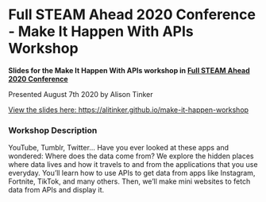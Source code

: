 <h1>
  Full STEAM Ahead 2020 Conference - Make It Happen With APIs Workshop
</h1>
<p><strong>Slides for the Make It Happen With APIs workshop in <a href="http://full-steam-ahead.info/">Full STEAM Ahead 2020 Conference</a></strong></p>

<p>Presented August 7th 2020 by Alison Tinker</p>

<p><a href="https://alitinker.github.io/make-it-happen-workshop">View the slides here: https://alitinker.github.io/make-it-happen-workshop</a></p>

<h3>Workshop Description</h3>
<p>YouTube, Tumblr, Twitter… Have you ever looked at these apps and wondered: Where does the data come from? We explore the hidden places where data lives and how it travels to and from the applications that you use everyday. You’ll learn how to use APIs to get data from apps like Instagram, Fortnite, TikTok, and many others. Then, we’ll make mini websites to fetch data from APIs and display it.</p>


